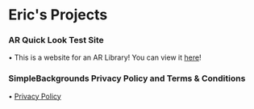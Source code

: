 # Eric's Projects

### AR Quick Look Test Site
• This is a website for an AR Library! You can view it [here](Website.html)!

### SimpleBackgrounds Privacy Policy and Terms & Conditions
• [Privacy Policy](SB-PP.html)
